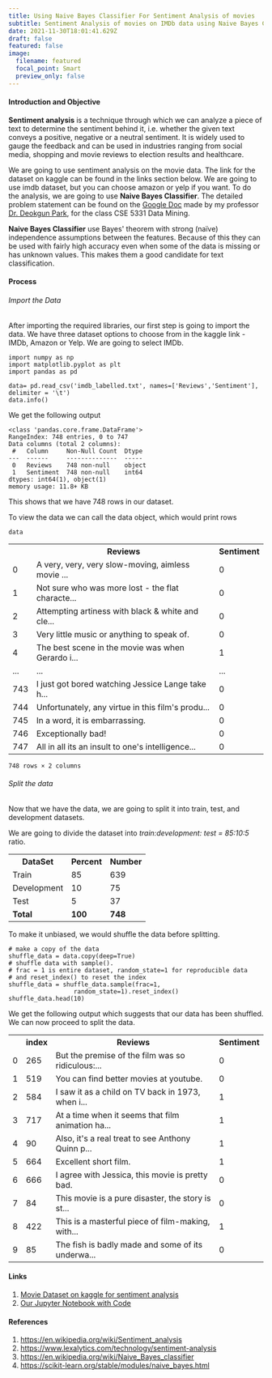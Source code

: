 ```yaml
---
title: Using Naive Bayes Classifier For Sentiment Analysis of movies
subtitle: Sentiment Analysis of movies on IMDb data using Naive Bayes Classifier
date: 2021-11-30T18:01:41.629Z
draft: false
featured: false
image:
  filename: featured
  focal_point: Smart
  preview_only: false
---
```

#### Introduction and Objective

**Sentiment analysis** is a technique through which we can analyze a piece of text to determine the sentiment behind it, i.e. whether the given text conveys a positive, negative or a neutral sentiment. It is widely used to gauge the feedback and can be used in industries ranging from social media, shopping and movie reviews to election results and healthcare.

We are going to use sentiment analysis on the movie data. The link for the dataset on kaggle can be found in the links section below. We are going to use imdb dataset, but you can choose amazon or yelp if you want. To do the analysis, we are going to use **Naive Bayes Classifier**. The detailed problem statement can be found on the [Google Doc](https://docs.google.com/document/d/1bmCm9TXwqp5tX7lpg14NkaB3dBSg15cCC7ICxeB-vB4/edit) made by my professor [Dr. Deokgun Park](https://crystal.uta.edu/~park/), for the class CSE 5331 Data Mining.

**Naive Bayes Classifier** use Bayes' theorem with strong (naïve) independence assumptions between the features. Because of this they can be used with fairly high accuracy even when some of the data is missing or has unknown values. This makes them a good candidate for text classification.

#### Process

###### Import the Data

After importing the required libraries, our first step is going to import the data. We have three dataset options to choose from in the kaggle link - IMDb, Amazon or Yelp. We are going to select IMDb.

```
import numpy as np
import matplotlib.pyplot as plt
import pandas as pd

data= pd.read_csv('imdb_labelled.txt', names=['Reviews','Sentiment'], delimiter = '\t')
data.info()
```

We get the following output

```
<class 'pandas.core.frame.DataFrame'>
RangeIndex: 748 entries, 0 to 747
Data columns (total 2 columns):
 #   Column     Non-Null Count  Dtype 
---  ------     --------------  ----- 
 0   Reviews    748 non-null    object
 1   Sentiment  748 non-null    int64 
dtypes: int64(1), object(1)
memory usage: 11.8+ KB
```

This shows that we have 748 rows in our dataset.

To view the data we can call the data object, which would print rows

```
data
```

<table>
<tr>
<th> </th>
<th>Reviews</th>
<th>Sentiment</th>
</tr>
<tr>
<td>0</td>
<td>A very, very, very slow-moving, aimless movie ...</td>
<td>0</td>
</tr>
<tr>
<td>1</td>
<td>Not sure who was more lost - the flat characte...</td>
<td>0</td>
</tr>
<tr>
<td>2</td>
<td>Attempting artiness with black & white and cle...</td>
<td>0</td>
</tr>
<tr>
<td>3</td>
<td>Very little music or anything to speak of.</td>
<td>0</td>
</tr>
<tr>
<td>4</td>
<td>The best scene in the movie was when Gerardo i...</td>
<td>1</td>
</tr>
<tr>
<td>...</td>
<td>...</td>
<td>...</td>
</tr>
<tr>
<td>743</td>
<td>I just got bored watching Jessice Lange take h...</td>
<td>0</td>
</tr>
<tr>
<td>744</td>
<td>Unfortunately, any virtue in this film's produ...</td>
<td>0</td>
</tr>
<tr>
<td>745</td>
<td>In a word, it is embarrassing.</td>
<td>0</td>
</tr>
<tr>
<td>746</td>
<td>Exceptionally bad!</td>
<td>0</td>
</tr>
<tr>
<td>747</td>
<td>All in all its an insult to one's intelligence...</td>
<td>0</td>
</tr>
</table>

```
748 rows × 2 columns
```

###### Split the data

Now that we have the data, we are going to split it into train, test, and development datasets.

We are going to divide the dataset into *train:development: test = 85:10:5* ratio.

<table>
<tr>
<th>DataSet</th>
<th>Percent</th>
<th>Number</th>
</tr>
<tr>
<td>Train</td>
<td>85</td>
<td>639</td>
</tr>
<tr>
<td>Development</td>
<td>10</td>
<td>75</td>
</tr>
<tr>
<td>Test</td>
<td>5</td>
<td>37</td>
</tr>
<tr>
<td><b>Total</b></td>
<td><b>100</b></td>
<td><b>748</b></td>
</tr>
</table>



To make it unbiased, we would shuffle the data before splitting.

```
# make a copy of the data
shuffle_data = data.copy(deep=True)
# shuffle data with sample().
# frac = 1 is entire dataset, random_state=1 for reproducible data
# and reset_index() to reset the index
shuffle_data = shuffle_data.sample(frac=1,
                  random_state=1).reset_index()
shuffle_data.head(10)
```

We get the following output which suggests that our data has been shuffled. We can now proceed to split the data.

<table>
<tr>
<th></th>
<th>index</th>
<th>Reviews</th>
<th>Sentiment</th>
</tr>
<tr>
<td>0</td>
<td>265</td>
<td>But the premise of the film was so ridiculous:...</td>
<td>0</td>
</tr>
<tr>
<td>1</td>
<td>519</td>
<td>You can find better movies at youtube.</td>
<td>0</td>
</tr>
<tr>
<td>2</td>
<td>584</td>
<td>I saw it as a child on TV back in 1973, when i...</td>
<td>1</td>
</tr>
<tr>
<td>3</td>
<td>717</td>
<td>At a time when it seems that film animation ha...</td>
<td>1</td>
</tr>
<tr>
<td>4</td>
<td>90</td>
<td>Also, it's a real treat to see Anthony Quinn p...</td>
<td>1</td>
</tr>
<tr>
<td>5</td>
<td>664</td>
<td>Excellent short film.</td>
<td>1</td>
</tr>
<tr>
<td>6</td>
<td>666</td>
<td>I agree with Jessica, this movie is pretty bad.</td>
<td>0</td>
</tr>
<tr>
<td>7</td>
<td>84</td>
<td>This movie is a pure disaster, the story is st...</td>
<td>0</td>
</tr>
<tr>
<td>8</td>
<td>422</td>
<td>This is a masterful piece of film-making, with...</td>
<td>1</td>
</tr>
<tr>
<td>9</td>
<td>85</td>
<td>The fish is badly made and some of its underwa...</td>
<td>0</td>
</tr>
</table>



#### Links

1. [Movie Dataset on kaggle for sentiment analysis](https://www.kaggle.com/marklvl/sentiment-labelled-sentences-data-set)
2. [Our Jupyter Notebook with Code](https://github.com/skbt/Sentiment-analysis-using-Naive-Bayes/blob/main/Sentiment-Analysis-using-NBC.ipynb)

#### References

1. https://en.wikipedia.org/wiki/Sentiment_analysis
2. https://www.lexalytics.com/technology/sentiment-analysis
3. https://en.wikipedia.org/wiki/Naive_Bayes_classifier
4. https://scikit-learn.org/stable/modules/naive_bayes.html